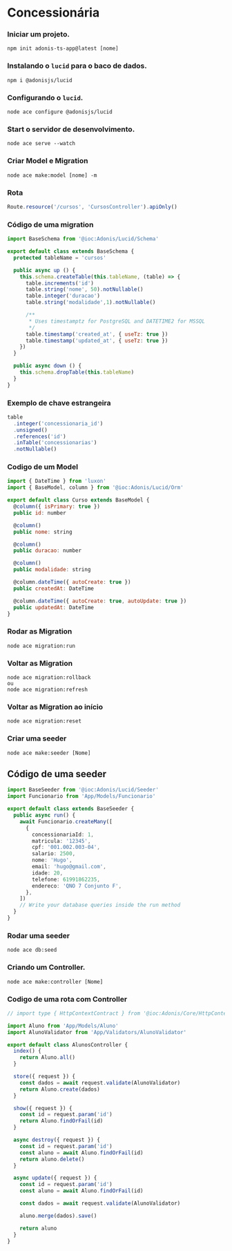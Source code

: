 # Concessionária

### Iniciar um projeto.

    npm init adonis-ts-app@latest [nome]

### Instalando o `lucid` para o baco de dados.

    npm i @adonisjs/lucid

### Configurando o `lucid`.

    node ace configure @adonisjs/lucid

### Start o servidor de desenvolvimento.

    node ace serve --watch

### Criar Model e Migration

    node ace make:model [nome] -m

### Rota

```ts
Route.resource('/cursos', 'CursosController').apiOnly()
```

### Código de uma migration

```js
import BaseSchema from '@ioc:Adonis/Lucid/Schema'

export default class extends BaseSchema {
  protected tableName = 'cursos'

  public async up () {
    this.schema.createTable(this.tableName, (table) => {
      table.increments('id')
      table.string('nome', 50).notNullable()
      table.integer('duracao')
      table.string('modalidade',1).notNullable()

      /**
       * Uses timestamptz for PostgreSQL and DATETIME2 for MSSQL
       */
      table.timestamp('created_at', { useTz: true })
      table.timestamp('updated_at', { useTz: true })
    })
  }

  public async down () {
    this.schema.dropTable(this.tableName)
  }
}
```

### Exemplo de chave estrangeira

```js
table
  .integer('concessionaria_id')
  .unsigned()
  .references('id')
  .inTable('concessionarias')
  .notNullable()
```

### Codigo de um Model

```js
import { DateTime } from 'luxon'
import { BaseModel, column } from '@ioc:Adonis/Lucid/Orm'

export default class Curso extends BaseModel {
  @column({ isPrimary: true })
  public id: number

  @column()
  public nome: string

  @column()
  public duracao: number

  @column()
  public modalidade: string

  @column.dateTime({ autoCreate: true })
  public createdAt: DateTime

  @column.dateTime({ autoCreate: true, autoUpdate: true })
  public updatedAt: DateTime
}
```

### Rodar as Migration

    node ace migration:run

### Voltar as Migration

    node ace migration:rollback
    ou
    node ace migration:refresh

### Voltar as Migration ao início

    node ace migration:reset

### Criar uma seeder

    node ace make:seeder [Nome]

## Código de uma seeder

```ts
import BaseSeeder from '@ioc:Adonis/Lucid/Seeder'
import Funcionario from 'App/Models/Funcionario'

export default class extends BaseSeeder {
  public async run() {
    await Funcionario.createMany([
      {
        concessionariaId: 1,
        matricula: '12345',
        cpf: '001.002.003-04',
        salario: 2500,
        nome: 'Hugo',
        email: 'hugo@gmail.com',
        idade: 20,
        telefone: 61991862235,
        endereco: 'QNO 7 Conjunto F',
      },
    ])
    // Write your database queries inside the run method
  }
}
```

### Rodar uma seeder

    node ace db:seed

### Criando um Controller.

    node ace make:controller [Nome]

### Codigo de uma rota com Controller

```js
// import type { HttpContextContract } from '@ioc:Adonis/Core/HttpContext'

import Aluno from 'App/Models/Aluno'
import AlunoValidator from 'App/Validators/AlunoValidator'

export default class AlunosController {
  index() {
    return Aluno.all()
  }

  store({ request }) {
    const dados = await request.validate(AlunoValidator)
    return Aluno.create(dados)
  }

  show({ request }) {
    const id = request.param('id')
    return Aluno.findOrFail(id)
  }

  async destroy({ request }) {
    const id = request.param('id')
    const aluno = await Aluno.findOrFail(id)
    return aluno.delete()
  }

  async update({ request }) {
    const id = request.param('id')
    const aluno = await Aluno.findOrFail(id)

    const dados = await request.validate(AlunoValidator)

    aluno.merge(dados).save()

    return aluno
  }
}
```
